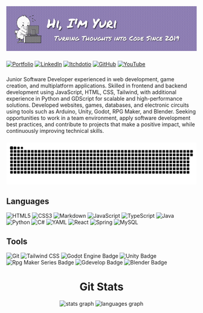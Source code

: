 <a href="https://yuricodingquest.carrd.co" target="_blank">
      <img src="./src/banners/title.gif" alt="linktree logo"  />
</a>

###

[![Portfolio](https://img.shields.io/badge/Portfolio-FF5722?style=for-the-badge&logo=todoist&logoColor=white)](https://yuricodingquest.carrd.co)
[![LinkedIn](https://custom-icon-badges.demolab.com/badge/LinkedIn-0A66C2?logo=linkedin-white&logoColor=fff&style=for-the-badge)](https://www.linkedin.com/in/yuri-mrs/)
[![Itchdotio](https://img.shields.io/badge/Itch.io-F16061?style=for-the-badge&logo=itchdotio&logoColor=white)](https://cats-cavern.itch.io)
[![GitHub](https://img.shields.io/badge/Cats%20Cavern-100000?style=for-the-badge&logo=github&logoColor=white)](https://github.com/cats-cavern)
[![YouTube](https://img.shields.io/badge/YouTube-%23FF0000.svg?logo=YouTube&logoColor=white&style=for-the-badge)](https://www.youtube.com/@ymPixels)

###

Junior Software Developer experienced in web development, game creation, and multiplatform applications. Skilled in frontend and backend development using JavaScript, HTML, CSS, Tailwind, with additional experience in Python and GDScript for scalable and high-performance solutions. Developed websites, games, databases, and electronic circuits using tools such as Arduino, Unity, Godot, RPG Maker, and Blender. Seeking opportunities to work in a team environment, apply software development best practices, and contribute to projects that make a positive impact, while continuously improving technical skills.

###

<img src="https://raw.githubusercontent.com/yuri-mrs/yuri-mrs/output/snake.svg" alt="Snake animation" />

###

## Languages

![HTML5](https://img.shields.io/badge/HTML5-E34F26?style=for-the-badge&logo=html5&logoColor=white)
![CSS3](https://img.shields.io/badge/CSS3-1572B6?style=for-the-badge&logo=css&logoColor=white)
![Markdown](https://img.shields.io/badge/Markdown-000?style=for-the-badge&logo=markdown)
![JavaScript](https://img.shields.io/badge/JavaScript-F7DF1E?style=for-the-badge&logo=javascript&logoColor=black)
![TypeScript](https://img.shields.io/badge/TypeScript-007ACC?style=for-the-badge&logo=typescript&logoColor=white)
![Java](https://img.shields.io/badge/java-%23ED8B00.svg?style=for-the-badge&logo=openjdk&logoColor=white)
![Python](https://img.shields.io/badge/python-3670A0?style=for-the-badge&logo=python&logoColor=ffdd54)
![C#](https://custom-icon-badges.demolab.com/badge/C%23-%23239120.svg?logo=cshrp&logoColor=white&style=for-the-badge)
![YAML](https://img.shields.io/badge/yaml-%23ffffff.svg?style=for-the-badge&logo=yaml&logoColor=151515)
![React](https://img.shields.io/badge/React-20232A?style=for-the-badge&logo=react&logoColor=61DAFB)
![Spring](https://img.shields.io/badge/spring-%236DB33F.svg?style=for-the-badge&logo=spring&logoColor=white)
![MySQL](https://img.shields.io/badge/MySQL-00000F?style=for-the-badge&logo=mysql&logoColor=white)

## Tools

![Git](https://img.shields.io/badge/GIT-E44C30?style=for-the-badge&logo=git&logoColor=white)
![Tailwind CSS](https://img.shields.io/badge/Tailwind%20CSS-%2338B2AC.svg?logo=tailwind-css&logoColor=white&style=for-the-badge)
![Godot Engine Badge](https://img.shields.io/badge/Godot%20Engine-478CBF?logo=godotengine&logoColor=fff&style=for-the-badge)
![Unity Badge](https://img.shields.io/badge/Unity-FFF?logo=unity&logoColor=000&style=for-the-badge)
![Rpg Maker Series Badge](https://img.shields.io/badge/RPG%20Maker%20Series-04B0F8?logo=dragonframe&logoColor=fff&style=for-the-badge)
![Gdevelop Badge](https://img.shields.io/badge/Gdevelop-c180ff?logo=gitee&logoColor=fff&style=for-the-badge)
![Blender Badge](https://img.shields.io/badge/Blender-E87D0D?logo=blender&logoColor=fff&style=for-the-badge)

###

<h1 align="center">Git Stats</h1>

<div align="center">
  <img src="https://github-readme-stats.vercel.app/api?username=yuri-mrs&hide_title=false&hide_rank=false&show_icons=true&include_all_commits=true&count_private=true&disable_animations=false&theme=dracula&locale=en&hide_border=false&order=1" height="150" alt="stats graph"  />
  <img src="https://github-readme-stats.vercel.app/api/top-langs?username=yuri-mrs&locale=en&hide_title=true&layout=compact&card_width=320&langs_count=8&theme=dracula&hide_border=false&order=2" height="150" alt="languages graph"/>
</div>

###
